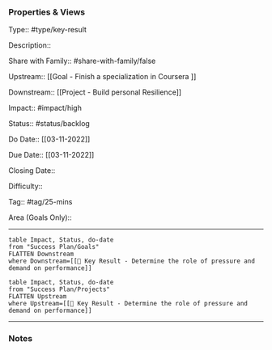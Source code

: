 ### Properties & Views

Type:: #type/key-result

Description:: 

Share with Family:: #share-with-family/false

Upstream:: [[Goal - Finish a specialization in Coursera ]]

Downstream:: [[Project - Build personal Resilience]]

Impact:: #impact/high

Status:: #status/backlog

Do Date:: [[03-11-2022]]

Due Date:: [[03-11-2022]]

Closing Date:: 

Difficulty:: 

Tag:: #tag/25-mins

Area (Goals Only):: 

---
```dataview
table Impact, Status, do-date
from "Success Plan/Goals"
FLATTEN Downstream
where Downstream=[[💠 Key Result - Determine the role of pressure and demand on performance]]
```

```dataview
table Impact, Status, do-date
from "Success Plan/Projects"
FLATTEN Upstream
where Upstream=[[💠 Key Result - Determine the role of pressure and demand on performance]]
```

---

### Notes